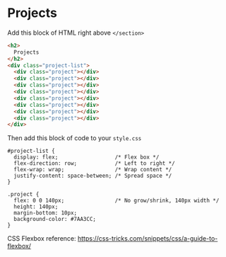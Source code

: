 # Projects

Add this block of HTML right above `</section>`

```html
<h2>
  Projects
</h2>
<div class="project-list">
  <div class="project"></div>
  <div class="project"></div>
  <div class="project"></div>
  <div class="project"></div>
  <div class="project"></div>
  <div class="project"></div>
  <div class="project"></div>
  <div class="project"></div>
</div>
```

Then add this block of code to your `style.css`
```
#project-list {
  display: flex;                  /* Flex box */
  flex-direction: row;            /* Left to right */
  flex-wrap: wrap;                /* Wrap content */
  justify-content: space-between; /* Spread space */
}

.project {
  flex: 0 0 140px;                /* No grow/shrink, 140px width */
  height: 140px;
  margin-bottom: 10px;
  background-color: #7AA3CC;
}
```

CSS Flexbox reference: https://css-tricks.com/snippets/css/a-guide-to-flexbox/
